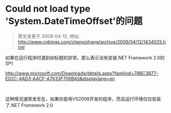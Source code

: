 # Could not load type 'System.DateTimeOffset'的问题 
> 原文发表于 2009-04-12, 地址: http://www.cnblogs.com/chenxizhang/archive/2009/04/12/1434025.html 


如果在运行程序时遇到如标题的异常，那么表示没有安装.NET Framework 2.0的SP1

 <http://www.microsoft.com/Downloads/details.aspx?familyid=79BC3B77-E02C-4AD3-AACF-A7633F706BA5&displaylang=en>

  

 这种情况通常发生在，如果你是用VS2008开发的程序，而且运行环境仅仅安装了.NET Framework 2.0

